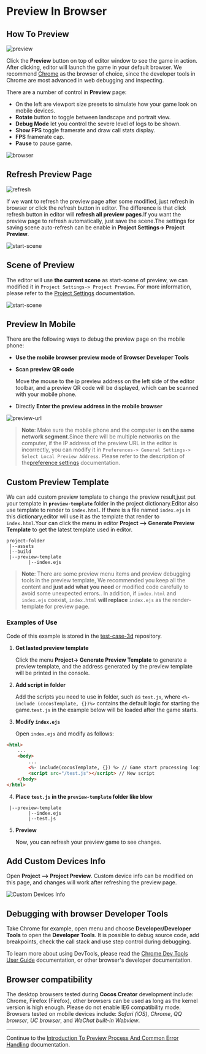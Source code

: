 # Preview In Browser

## How To Preview

![preview](index/preview.jpg)

Click the **Preview** button on top of editor window to see the game in action. After clicking, editor will launch the game in your default browser. We recommend [Chrome](http://google.com/chrome) as the browser of choice, since the developer tools in Chrome are most advanced in web debugging and inspecting.

There are a number of control in **Preview** page:

- On the left are viewport size presets to simulate how your game look on mobile devices.
- **Rotate** button to toggle between landscape and portrait view.
- **Debug Mode** let you control the severe level of logs to be shown.
- **Show FPS** toggle framerate and draw call stats display.
- **FPS** framerate cap.
- **Pause** to pause game.

![browser](index/browser.png)

## Refresh Preview Page

![refresh](index/refresh.jpg)

If we want to refresh the preview page after some modified, just refresh in browser or click the refresh button in editor.
The difference is that click refresh button in editor will **refresh all preview pages**.If you want the preview page to refresh automatically, just save the scene.The settings for saving scene auto-refresh can be enable in __Project Settings-> Project Preview__.

![start-scene](index/auto-refresh.jpg)

## Scene of Preview

The editor will use **the current scene** as start-scene of preview, we can modified it in `Project Settings-> Project Preview`. For more information, please refer to the [Project Settings](../project/index.md) documentation.

![start-scene](index/start-scene.jpg)

## Preview In Mobile

There are the following ways to debug the preview page on the mobile phone:

- **Use the mobile browser preview mode of Browser Developer Tools**

- **Scan preview QR code**

    Move the mouse to the ip preview address on the left side of the editor toolbar, and a preview QR code will be displayed, which can be scanned with your mobile phone.

- Directly **Enter the preview address in the mobile browser**

![preview-url](index/preview-url.jpg)

> **Note**: Make sure the mobile phone and the computer is **on the same network segment**.Since there will be multiple networks on the computer, if the IP address of the preview URL in the editor is incorrectly, you can modify it in `Preferences-> General Settings-> Select Local Preview Address`. Please refer to the description of the[preference settings](../preference/index.md) documentation.

## Custom Preview Template

We can add custom preview template to change the preview result,just put your template in **`preview-template`** folder in the project dictionary.Editor also use template to render to `index.html`. If there is a file named `index.ejs` in this dictionary,editor will use it as the template that render to `index.html`.Your can click the menu in editor **Project ——> Generate Preview Template** to get the latest template used in editor.

```
project-folder
 |--assets
 |--build
 |--preview-template
        |--index.ejs
```

> **Note**: There are some preview menu items and preview debugging tools in the preview template, We recommended you keep all the content and **just add what you need** or modified code carefully to avoid some unexpected errors.. In addition, if `index.html` and `index.ejs` coexist, `index.html` **will replace** `index.ejs` as the render-template for preview page.

### Examples of Use

Code of this example is stored in the [test-case-3d](https://github.com/cocos-creator/test-cases-3d) repository.

1. **Get lasted preview template**

     Click the menu **Project-> Generate Preview Template** to generate a preview template, and the address generated by the preview template will be printed in the console.

2. **Add script in folder**

    Add the scripts you need to use in folder, such as `test.js`, where `<%-include (cocosTemplate, {})%>` contains the default logic for starting the game.`test.js` in the example below will be loaded after the game starts.

3. **Modify `index.ejs`**

    Open `index.ejs` and modify as follows:

```html
<html>
    ...
    <body>
        ...
        <%- include(cocosTemplate, {}) %> // Game start processing logic
        <script src="/test.js"></script> // New script
    </body>
</html>
```

4. **Place `test.js` in the `preview-template` folder like blow**

```
 |--preview-template
        |--index.ejs
        |--test.js
```

5. **Preview**

    Now, you can refresh your preview game to see changes.

## Add Custom Devices Info

Open __Project ——> Project Preview__. Custom device info can be modified on this page, and changes will work after refreshing the preview page.

![Custom Devices Info](./browser/user_device.jpg)

## Debugging with browser Developer Tools

Take Chrome for example, open menu and choose __Developer/Developer Tools__ to open the __Developer Tools__. It is possible to debug source code, add breakpoints, check the call stack and use step control during debugging.

To learn more about using DevTools, please read the [Chrome Dev Tools User Guide](https://developer.chrome.com/devtools) documentation, or other browser's developer documentation.

## Browser compatibility

The desktop browsers tested during __Cocos Creator__ development include: Chrome, Firefox (Firefox), other browsers can be used as long as the kernel version is high enough. Please do not enable IE6 compatibility mode. Browsers tested on mobile devices include: *Safari (iOS)*, *Chrome*, *QQ browser*, *UC browser*, and *WeChat built-in Webview*.

---

Continue to the [Introduction To Preview Process And Common Error Handling](preview-guid.md) documentation.
